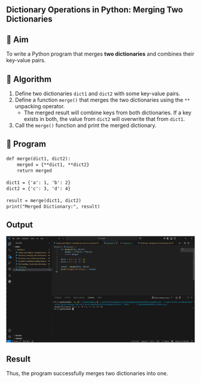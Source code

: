 ## Dictionary Operations in Python: Merging Two Dictionaries

## 🎯 Aim
To write a Python program that merges **two dictionaries** and combines their key-value pairs.

## 🧠 Algorithm
1. Define two dictionaries `dict1` and `dict2` with some key-value pairs.
2. Define a function `merge()` that merges the two dictionaries using the `**` unpacking operator.
   - The merged result will combine keys from both dictionaries. If a key exists in both, the value from `dict2` will overwrite that from `dict1`.
3. Call the `merge()` function and print the merged dictionary.

## 🧾 Program
```
def merge(dict1, dict2):
    merged = {**dict1, **dict2}
    return merged

dict1 = {'a': 1, 'b': 2}
dict2 = {'c': 3, 'd': 4}

result = merge(dict1, dict2)
print("Merged Dictionary:", result)
```

## Output

![alt text](<image copy.png>)


## Result
Thus, the program successfully merges two dictionaries into one.